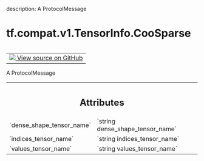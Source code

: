 description: A ProtocolMessage

<div itemscope itemtype="http://developers.google.com/ReferenceObject">
<meta itemprop="name" content="tf.compat.v1.TensorInfo.CooSparse" />
<meta itemprop="path" content="Stable" />
</div>

# tf.compat.v1.TensorInfo.CooSparse

<!-- Insert buttons and diff -->

<table class="tfo-notebook-buttons tfo-api nocontent" align="left">
<td>
  <a target="_blank" href="https://github.com/tensorflow/tensorflow/blob/r2.4/tensorflow/core/protobuf/meta_graph.proto">
    <img src="https://www.tensorflow.org/images/GitHub-Mark-32px.png" />
    View source on GitHub
  </a>
</td>
</table>



A ProtocolMessage

<!-- Placeholder for "Used in" -->




<!-- Tabular view -->
 <table class="responsive fixed orange">
<colgroup><col width="214px"><col></colgroup>
<tr><th colspan="2"><h2 class="add-link">Attributes</h2></th></tr>

<tr>
<td>
`dense_shape_tensor_name`
</td>
<td>
`string dense_shape_tensor_name`
</td>
</tr><tr>
<td>
`indices_tensor_name`
</td>
<td>
`string indices_tensor_name`
</td>
</tr><tr>
<td>
`values_tensor_name`
</td>
<td>
`string values_tensor_name`
</td>
</tr>
</table>



